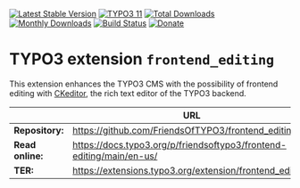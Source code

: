 [![Latest Stable Version](https://poser.pugx.org/friendsoftypo3/frontend-editing/v/stable.svg)](https://extensions.typo3.org/extension/frontend_editing/)
[![TYPO3 11](https://img.shields.io/badge/TYPO3-11-orange.svg?style=flat-square)](https://get.typo3.org/version/11)
[![Total Downloads](https://poser.pugx.org/friendsoftypo3/frontend-editing/d/total.svg)](https://packagist.org/packages/friendsoftypo3/frontend-editing)
[![Monthly Downloads](https://poser.pugx.org/friendsoftypo3/frontend-editing/d/monthly)](https://packagist.org/packages/friendsoftypo3/frontend-editing)
[![Build Status](https://travis-ci.org/FriendsOfTYPO3/frontend_editing.svg?branch=master)](https://travis-ci.org/FriendsOfTYPO3/frontend_editing)
[![Donate](https://img.shields.io/badge/Donate-PayPal-green.svg)](https://www.paypal.com/donate/?hosted_button_id=B7YZKNCHTYHRW)

# TYPO3 extension `frontend_editing`

This extension enhances the TYPO3 CMS with the possibility of frontend editing
with [CKeditor](http://ckeditor.com/), the rich text editor of the TYPO3
backend.

|                  | URL                                                                  |
|------------------|----------------------------------------------------------------------|
| **Repository:**  | https://github.com/FriendsOfTYPO3/frontend_editing                   |
| **Read online:** | https://docs.typo3.org/p/friendsoftypo3/frontend-editing/main/en-us/ |
| **TER:**         | https://extensions.typo3.org/extension/frontend_editing/             |
